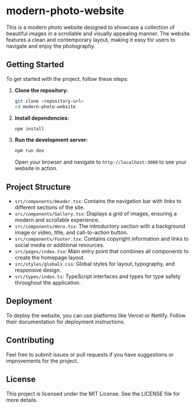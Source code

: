 # modern-photo-website

This is a modern photo website designed to showcase a collection of beautiful images in a scrollable and visually appealing manner. The website features a clean and contemporary layout, making it easy for users to navigate and enjoy the photography.

## Getting Started

To get started with the project, follow these steps:

1. **Clone the repository:**
   ```bash
   git clone <repository-url>
   cd modern-photo-website
   ```

2. **Install dependencies:**
   ```bash
   npm install
   ```

3. **Run the development server:**
   ```bash
   npm run dev
   ```
   Open your browser and navigate to `http://localhost:3000` to see your website in action.

## Project Structure

- `src/components/Header.tsx`: Contains the navigation bar with links to different sections of the site.
- `src/components/Gallery.tsx`: Displays a grid of images, ensuring a modern and scrollable experience.
- `src/components/Hero.tsx`: The introductory section with a background image or video, title, and call-to-action button.
- `src/components/Footer.tsx`: Contains copyright information and links to social media or additional resources.
- `src/pages/index.tsx`: Main entry point that combines all components to create the homepage layout.
- `src/styles/globals.css`: Global styles for layout, typography, and responsive design.
- `src/types/index.ts`: TypeScript interfaces and types for type safety throughout the application.

## Deployment

To deploy the website, you can use platforms like Vercel or Netlify. Follow their documentation for deployment instructions.

## Contributing

Feel free to submit issues or pull requests if you have suggestions or improvements for the project.

## License

This project is licensed under the MIT License. See the LICENSE file for more details.